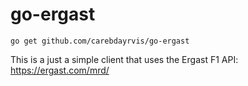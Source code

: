 # go-ergast

`go get github.com/carebdayrvis/go-ergast`

This is a just a simple client that uses the Ergast F1 API: https://ergast.com/mrd/
